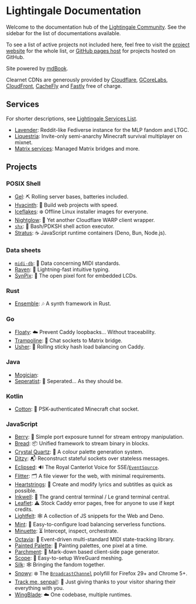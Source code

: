 # Lightingale Documentation
Welcome to the documentation hub of the [Lightingale Community](https://ltgc.cc/). See the sidebar for the list of documentations available.

To see a list of active projects not included here, feel free to visit the [project website](https://ltgc.cc/project/) for the whole list, or [GitHub pages host](https://gh.ltgc.cc/) for projects hosted on GitHub.

Site powered by [mdBook](https://github.com/rust-lang/mdBook).

Clearnet CDNs are generously provided by [Cloudflare](https://cloudflare.com), [GCoreLabs](https://gcorelabs.com/cdn), [CloudFront](https://aws.amazon.com/cloudfront/), [CacheFly](https://cachefly.com) and [Fastly](https://www.fastly.com/fast-forward) free of charge.

## Services
For shorter descriptions, see [Lightingale Services List](https://ltgc.cc/service/).

* [Lavender](/lavender/): Reddit-like Fediverse instance for the MLP fandom and LTGC.
* [Liquestria](/liquestria/): Invite-only semi-anarchy Minecraft survival multiplayer on mixnet.
* [Matrix services](/matrix/): Managed Matrix bridges and more.

## Projects
### POSIX Shell
* [Gel](/gel/): ⛏ Rolling server bases, batteries included.
* [Hyacinth](/hyacinth/): 💨 Build web projects with speed.
* [Iceflakes](/iceflakes/): ❄️ Offline Linux installer images for everyone.
* [Nightglow](/nightglow/): 🌙 Yet another Cloudflare WARP client wrapper.
* [`shx`](/shx/): 📜 Bash/PDKSH shell action executor.
* [Stratus](/stratus/): ☕️ JavaScript runtime containers (Deno, Bun, Node.js).

### Data sheets
* [`midi-db`](/midi-db/): 🎹 Data concerning MIDI standards.
* [Raven](/raven/): 💨 Lightning-fast intuitive typing.
* [SynPix](/synpix/): 👾 The open pixel font for embedded LCDs.

### Rust
* [Ensemble](/ensemble/): 🎶 A synth framework in Rust.

### Go
* [Floaty](/floaty/): ☁️ Prevent Caddy loopbacks... Without traceability.
* [Trampoline](/trampoline/): 🥁 Chat sockets to Matrix bridge.
* [Usher](/usher/): 🚸 Rolling sticky hash load balancing on Caddy.

### Java
* [Mogician](/mogician/): 
* [Seperatist](/seperatist/): 🔨 Seperated... As they should be.

### Kotlin
* [Cotton](/cotton/): 💬 PSK-authenticated Minecraft chat socket.

### JavaScript
* [Berry](/berry/): 🍇 Simple port exposure tunnel for stream entropy manipulation.
* [Bread](/bread/): 📦 Unified framework to stream binary in blocks.
* [Crystal Quartz](/quartz/): 🎨 A colour palette generation system.
* [Ditzy](/ditzy/): 📬 Reconstruct stateful sockets over stateless messages.
* [Eclipsed](/eclipsed/): 🔊 The Royal Canterlot Voice for SSE/[`EventSource`](https://developer.mozilla.org/en-US/docs/Web/API/EventSource).
* [Flitter](/flitter/): 🗂 A file viewer for the web, with minimal requirements.
* [Heartstrings](/heartstrings/): 📑 Create and modify lyrics and subtitles as quick as possible.
* [Inkwell](/inkwell/): 📒 The grand central terminal / Le grand terminal central.
* [Leaflet](/leaflet/): ⚠️ Stock Caddy error pages, free for anyone to use if kept credits.
* [Lightfelt](/lightfelt/): 🕸 A collection of JS snippets for the Web and Deno.
* [Mint](/mint/): 🌱 Easy-to-configure load balancing serverless functions.
* [Minuette](/minuette/): ⏳ Intercept, inspect, orchestrate.
* [Octavia](/octavia/): 🎻 Event-driven multi-standard MIDI state-tracking library.
* [Painted Palette](/painted/): 🎨 Painting palettes, one pixel at a time.
* [Parchment](/parchment/): 📃 Mark-down based client-side page generator.
* [Scope](/scope/): 🔭 Easy-to-setup WireGuard meshing.
* [Silk](/silk/): 🕸 Bringing the fandom together.
* [Snowy](/snowy/): ❄️ The [`BroadcastChannel`](https://developer.mozilla.org/en-US/docs/Web/API/BroadcastChannel) polyfill for Firefox 29+ and Chrome 5+.
* [Track me, senpai!](/track-me/): 🍑 Just giving thanks to your visitor sharing their everything with you.
* [WingBlade](/wingblade/): ☁️ One codebase, multiple runtimes.